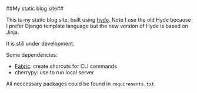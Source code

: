 ##My static blog site##

This is my static blog site, built using [hyde](https://github.com/lakshmivyas/hyde). 
Note I use the old Hyde because I prefer Django template language but the new version of Hyde is based on Jinja.

It is still under development.

Some dependencies:
- [Fabric](http://docs.fabfile.org): create shorcuts for CLI commands
- cherrypy: use to run local server

All neccessary packages could be found in `requirements.txt`.